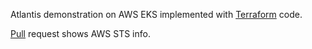Atlantis demonstration on AWS EKS implemented with [Terraform](https://github.com/HenrikasRamonas/atlantis-eks) code.

[Pull](https://github.com/HenrikasRamonas/atlantis-test/pull/1) request shows AWS STS info.
